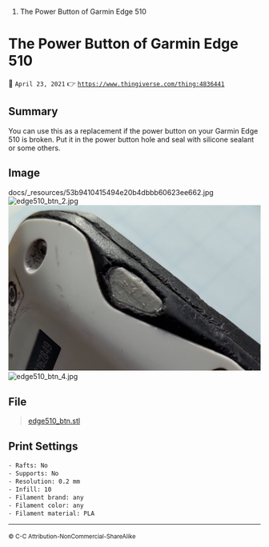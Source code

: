 1. The Power Button of Garmin Edge 510

# The Power Button of Garmin Edge 510

📆 `April 23, 2021`
👉 [`https://www.thingiverse.com/thing:4836441`](https://www.thingiverse.com/thing:4836441)

## Summary

You can use this as a replacement if the power button on your Garmin Edge 510 is broken. Put it in the power button hole and seal with silicone sealant or some others.

## Image
docs/_resources/53b9410415494e20b4dbbb60623ee662.jpg
![edge510_btn_2.jpg](../../_resources/85890237cedb42d688170f6b337c4b83.jpg)
![edge510_btn_3.jpg](docs/_resources/53b9410415494e20b4dbbb60623ee662.jpg)
![edge510_btn_4.jpg](../../_resources/d003c47331654b7daef92b1503732de3.jpg)

## File

> [edge510_btn.stl](../../_resources/bc6d884476554765806413d969519594.stl)

## Print Settings

```
- Rafts: No
- Supports: No
- Resolution: 0.2 mm
- Infill: 10
- Filament brand: any
- Filament color: any
- Filament material: PLA
```

---

<small>© C-C Attribution-NonCommercial-ShareAlike</small>
